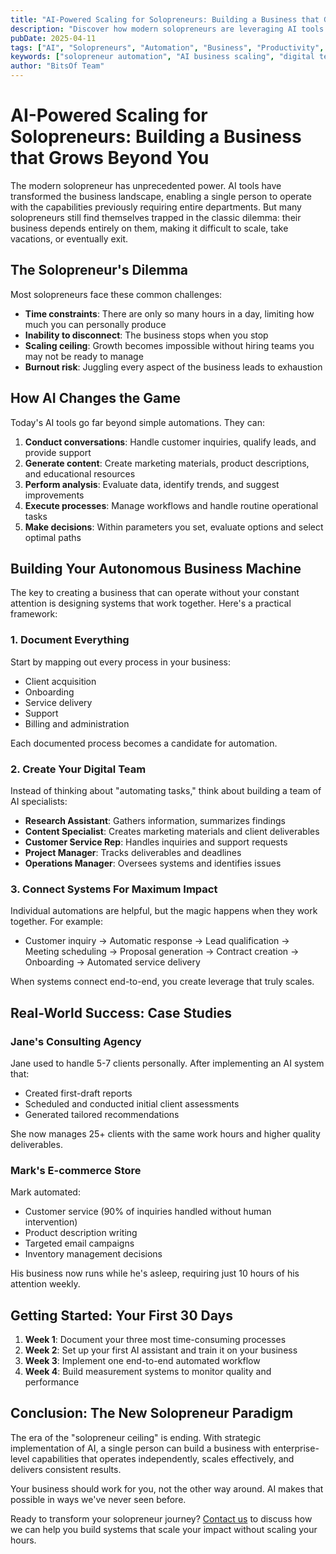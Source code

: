 ```yaml
---
title: "AI-Powered Scaling for Solopreneurs: Building a Business that Grows Beyond You"
description: "Discover how modern solopreneurs are leveraging AI tools to operate with enterprise-level capabilities, automate routine tasks, and scale their businesses beyond traditional limitations."
pubDate: 2025-04-11
tags: ["AI", "Solopreneurs", "Automation", "Business", "Productivity", "Scaling"]
keywords: ["solopreneur automation", "AI business scaling", "digital team", "business systems", "autonomous business", "AI assistants", "business leverage"]
author: "BitsOf Team"
---
```


# AI-Powered Scaling for Solopreneurs: Building a Business that Grows Beyond You

The modern solopreneur has unprecedented power. AI tools have transformed the business landscape, enabling a single person to operate with the capabilities previously requiring entire departments. But many solopreneurs still find themselves trapped in the classic dilemma: their business depends entirely on them, making it difficult to scale, take vacations, or eventually exit.

## The Solopreneur's Dilemma

Most solopreneurs face these common challenges:

- **Time constraints**: There are only so many hours in a day, limiting how much you can personally produce
- **Inability to disconnect**: The business stops when you stop
- **Scaling ceiling**: Growth becomes impossible without hiring teams you may not be ready to manage
- **Burnout risk**: Juggling every aspect of the business leads to exhaustion

## How AI Changes the Game

Today's AI tools go far beyond simple automations. They can:

1. **Conduct conversations**: Handle customer inquiries, qualify leads, and provide support
2. **Generate content**: Create marketing materials, product descriptions, and educational resources
3. **Perform analysis**: Evaluate data, identify trends, and suggest improvements
4. **Execute processes**: Manage workflows and handle routine operational tasks
5. **Make decisions**: Within parameters you set, evaluate options and select optimal paths

## Building Your Autonomous Business Machine

The key to creating a business that can operate without your constant attention is designing systems that work together. Here's a practical framework:

### 1. Document Everything

Start by mapping out every process in your business:

- Client acquisition
- Onboarding
- Service delivery
- Support
- Billing and administration

Each documented process becomes a candidate for automation.

### 2. Create Your Digital Team

Instead of thinking about "automating tasks," think about building a team of AI specialists:

- **Research Assistant**: Gathers information, summarizes findings
- **Content Specialist**: Creates marketing materials and client deliverables
- **Customer Service Rep**: Handles inquiries and support requests
- **Project Manager**: Tracks deliverables and deadlines
- **Operations Manager**: Oversees systems and identifies issues

### 3. Connect Systems For Maximum Impact

Individual automations are helpful, but the magic happens when they work together. For example:

- Customer inquiry → Automatic response → Lead qualification → Meeting scheduling → Proposal generation → Contract creation → Onboarding → Automated service delivery

When systems connect end-to-end, you create leverage that truly scales.

## Real-World Success: Case Studies

### Jane's Consulting Agency

Jane used to handle 5-7 clients personally. After implementing an AI system that:
- Created first-draft reports
- Scheduled and conducted initial client assessments
- Generated tailored recommendations

She now manages 25+ clients with the same work hours and higher quality deliverables.

### Mark's E-commerce Store

Mark automated:
- Customer service (90% of inquiries handled without human intervention)
- Product description writing
- Targeted email campaigns
- Inventory management decisions

His business now runs while he's asleep, requiring just 10 hours of his attention weekly.

## Getting Started: Your First 30 Days

1. **Week 1**: Document your three most time-consuming processes
2. **Week 2**: Set up your first AI assistant and train it on your business
3. **Week 3**: Implement one end-to-end automated workflow
4. **Week 4**: Build measurement systems to monitor quality and performance

## Conclusion: The New Solopreneur Paradigm

The era of the "solopreneur ceiling" is ending. With strategic implementation of AI, a single person can build a business with enterprise-level capabilities that operates independently, scales effectively, and delivers consistent results.

Your business should work for you, not the other way around. AI makes that possible in ways we've never seen before.

Ready to transform your solopreneur journey? [Contact us](/contact) to discuss how we can help you build systems that scale your impact without scaling your hours.  